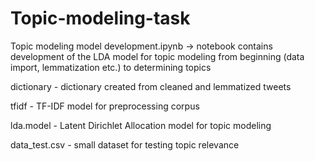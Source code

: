 # Topic-modeling-task

Topic modeling model development.ipynb -> notebook contains development of the LDA model for topic modeling from beginning (data import, lemmatization etc.) to determining topics

dictionary - dictionary created from cleaned and lemmatized tweets

tfidf - TF-IDF model for preprocessing corpus

lda.model - Latent Dirichlet Allocation model for topic modeling

data_test.csv - small dataset for testing topic relevance
